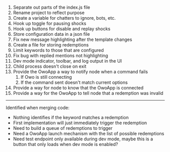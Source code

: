1. Separate out parts of the index.js file
1. Rename project to reflect purpose
1. Create a variable for chatters to ignore, bots, etc.
1. Hook up toggle for pausing shocks
1. Hook up buttons for disable and replay shocks
1. Store configuration data in a json file
1. Fix new message highlighting after the template changes
1. Create a file for storing redemptions
1. Limit keywords to those that are configured
1. Fix bug with replied mentions not highlighting
1. Dev mode indicator, toolbar, and log output in the UI
1. Child process doesn't close on exit
1. Provide the OwoApp a way to notify node when a command fails
    1. If Owo is still connecting
    1. If the command sent doesn't match current options
1. Provide a way for node to know that the OwoApp is connected
1. Provide a way for the OwoApp to tell node that a redemption was invalid
---

Identified when merging code:
- Nothing identifies if the keyword matches a redemption
- First implementation will just immediately trigger the redemption
- Need to build a queue of redemptions to trigger
- Need a OwoApp launch mechanism with the list of possible redemptions
- Need test endpoint only available during dev mode, maybe this is a button that only loads when dev mode is enabled?

